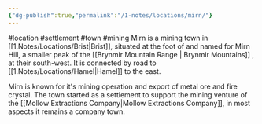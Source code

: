 ```yaml
---
{"dg-publish":true,"permalink":"/1-notes/locations/mirn/"}
---
```


#location #settlement #town #mining 
Mirn is a mining town in [[1.Notes/Locations/Brist\|Brist]], situated at the foot of and named for Mirn Hill, a smaller peak of the [[Brynmir Mountain Range \| Brynmir Mountains]] , at their south-west. 
It is connected by road to [[1.Notes/Locations/Hamel\|Hamel]] to the east.

Mirn is known for it's mining operation and export of metal ore and fire crystal.
The town started as a settlement to support the mining venture of the [[Mollow Extractions Company\|Mollow Extractions Company]], in most aspects it remains a company town.
